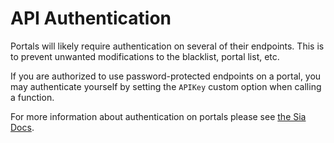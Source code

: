 # API Authentication

Portals will likely require authentication on several of their endpoints. This is to prevent unwanted modifications to the blacklist, portal list, etc.

If you are authorized to use password-protected endpoints on a portal, you may authenticate yourself by setting the `APIKey` custom option when calling a function.

For more information about authentication on portals please see [the Sia Docs](https://sia.tech/docs/#authentication).
